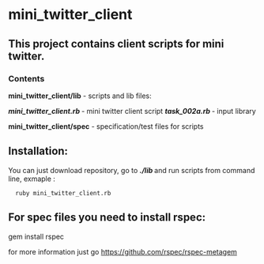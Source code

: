 # mini_twitter_client

## This project contains client scripts for mini twitter.

### **Contents**

 **mini_twitter_client/lib**  - scripts and lib files:   
 
**<em> mini_twitter_client.rb </em>**  - mini twitter client script 
 **<em> task_002a.rb </em>**  - input library
 
 **mini_twitter_client/spec**  - specification/test files for scripts 

## Installation:

You can just download repository, go to **<em> ./lib </em>** and run scripts from command line,  exmaple :

      ruby mini_twitter_client.rb
      
    
## For spec files you need to install rspec:

gem install rspec
    
for more information just go https://github.com/rspec/rspec-metagem
